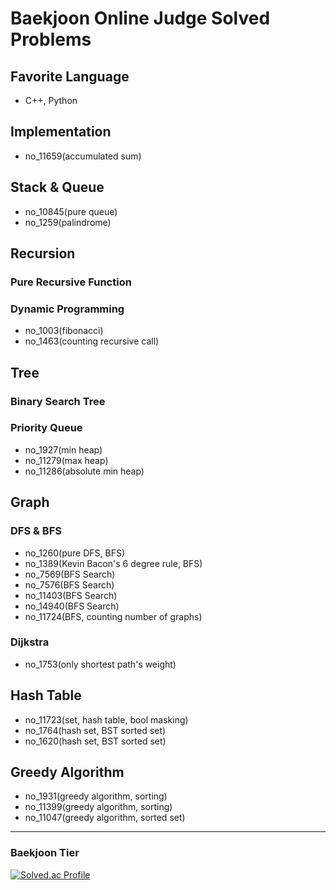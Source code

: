 # Baekjoon Online Judge Solved Problems
## Favorite Language
- C++, Python

## Implementation
- no_11659(accumulated sum)

## Stack & Queue
- no_10845(pure queue)
- no_1259(palindrome)

## Recursion
### Pure Recursive Function

### Dynamic Programming
- no_1003(fibonacci)
- no_1463(counting recursive call)

## Tree
### Binary Search Tree

### Priority Queue
- no_1927(min heap)
- no_11279(max heap)
- no_11286(absolute min heap)

## Graph
### DFS & BFS
- no_1260(pure DFS, BFS)
- no_1389(Kevin Bacon's 6 degree rule, BFS)
- no_7569(BFS Search)
- no_7576(BFS Search)
- no_11403(BFS Search)
- no_14940(BFS Search)
- no_11724(BFS, counting number of graphs)

### Dijkstra
- no_1753(only shortest path's weight)

## Hash Table
- no_11723(set, hash table, bool masking)
- no_1764(hash set, BST sorted set)
- no_1620(hash set, BST sorted set)

## Greedy Algorithm
- no_1931(greedy algorithm, sorting)
- no_11399(greedy algorithm, sorting)
- no_11047(greedy algorithm, sorted set)

---

### Baekjoon Tier
[![Solved.ac Profile](http://mazassumnida.wtf/api/v2/generate_badge?boj=bl5angel)](https://solved.ac/bl5angel/)